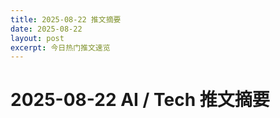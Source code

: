 ```yaml
---
title: 2025-08-22 推文摘要
date: 2025-08-22
layout: post
excerpt: 今日热门推文速览
---
```


# 2025-08-22 AI / Tech 推文摘要

